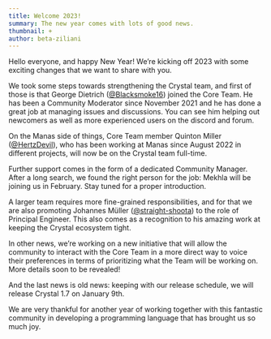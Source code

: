 ```yaml
---
title: Welcome 2023!
summary: The new year comes with lots of good news.
thumbnail: +
author: beta-ziliani
---
```


Hello everyone, and happy New Year! We’re kicking off 2023 with some exciting changes that we want to share with you.

We took some steps towards strengthening the Crystal team, and first of those is that George Dietrich ([@Blacksmoke16](https://github.com/Blacksmoke16)) joined the Core Team. He has been a Community Moderator since November 2021 and he has done a great job at managing issues and discussions. You can see him helping out newcomers as well as more experienced users on the discord and forum.

On the Manas side of things, Core Team member Quinton Miller ([@HertzDevil](https://github.com/HertzDevil)), who has been working at Manas since August 2022 in different projects, will now be on the Crystal team full-time.

Further support comes in the form of a dedicated Community Manager. After a long search, we found the right person for the job: Mekhla will be joining us in February. Stay tuned for a proper introduction.

A larger team requires more fine-grained responsibilities, and for that we are also promoting Johannes Müller ([@straight-shoota](https://github.com/straight-shoota)) to the role of Principal Engineer. This also comes as a recognition to his amazing work at keeping the Crystal ecosystem tight.

In other news, we’re working on a new initiative that will allow the community to interact with the Core Team in a more direct way to voice their preferences in terms of prioritizing what the Team will be working on. More details soon to be revealed!

And the last news is old news: keeping with our release schedule, we will release Crystal 1.7 on January 9th.

We are very thankful for another year of working together with this fantastic community in developing a programming language that has brought us so much joy.
